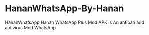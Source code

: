 # HananWhatsApp-By-Hanan
HananWhatsApp
Hanan WhatsApp Plus Mod APK is An antiban and antivirus Mod WhatsApp
